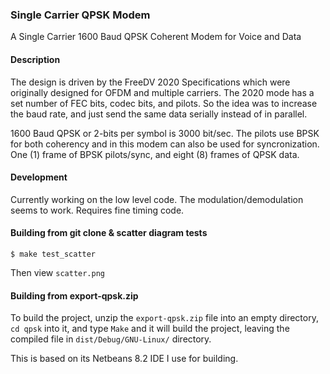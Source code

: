 ### Single Carrier QPSK Modem
A Single Carrier 1600 Baud QPSK Coherent Modem for Voice and Data

#### Description
The design is driven by the FreeDV 2020 Specifications which were originally designed for OFDM and multiple carriers. The 2020 mode has a set number of FEC bits, codec bits, and pilots. So the idea was to increase the baud rate, and just send the same data serially instead of in parallel.

1600 Baud QPSK or 2-bits per symbol is 3000 bit/sec. The pilots use BPSK for both coherency and in this modem can also be used for syncronization. One (1) frame of BPSK pilots/sync, and eight (8) frames of QPSK data.

#### Development
Currently working on the low level code. The modulation/demodulation seems to work. Requires fine timing code.

#### Building from git clone & scatter diagram tests

```
$ make test_scatter
```
Then view `scatter.png`

#### Building from export-qpsk.zip
To build the project, unzip the ```export-qpsk.zip``` file into an empty directory, ```cd qpsk``` into it, and type ```Make``` and it will build the project, leaving the compiled file in ```dist/Debug/GNU-Linux/``` directory.

This is based on its Netbeans 8.2 IDE I use for building.

